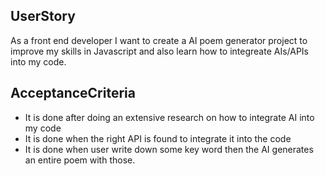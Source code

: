 ## UserStory

As a front end developer I want to create a AI poem generator project to improve my skills in Javascript and also learn how to integreate AIs/APIs into my code.

## AcceptanceCriteria

- It is done after doing an extensive research on how to integrate AI into my code
- It is done when the right API is found to integrate it into the code
- It is done when user write down some key word then the AI generates an entire poem with those.
